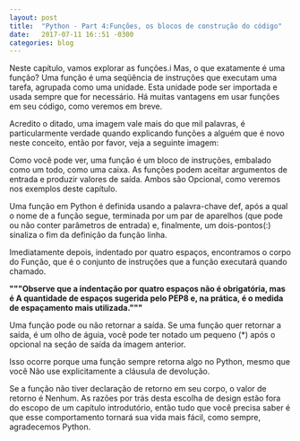 ```yaml
---
layout: post
title:  "Python - Part 4:Funções, os blocos de construção do código"
date:   2017-07-11 16::51 -0300
categories: blog
---
```

Neste capítulo, vamos explorar as funções.i Mas, o que exatamente é uma função? Uma função é uma seqüência de 
instruções que executam uma tarefa, agrupada como uma unidade. Esta unidade pode ser importada e usada sempre
que for necessário. Há muitas vantagens em usar funções em seu código, como veremos em breve.

Acredito o ditado, uma imagem vale mais do que mil palavras, é particularmente verdade quando explicando
funções a alguém que é novo neste conceito, então por favor, veja a seguinte imagem:

Como você pode ver, uma função é um bloco de instruções, embalado como um todo, como uma caixa. As funções 
podem aceitar argumentos de entrada e produzir valores de saída. Ambos são Opcional, como veremos nos exemplos
deste capítulo.

Uma função em Python é definida usando a palavra-chave def, após a qual o nome de a função segue, terminada 
por um par de aparelhos (que pode ou não conter parâmetros de entrada) e, finalmente, um dois-pontos(:) 
sinaliza o fim da definição da função linha.

Imediatamente depois, indentado por quatro espaços, encontramos o corpo do Função, que é o conjunto de 
instruções que a função executará quando chamado.

**"""**Observe que a indentação por quatro espaços não é obrigatória, mas é A quantidade de espaços sugerida pelo 
PEP8 e, na prática, é o medida de espaçamento mais utilizada.**"""**

Uma função pode ou não retornar a saída. Se uma função quer retornar a saída, é um olho de águia, você pode 
ter notado um pequeno (*) após o opcional na seção de saída da imagem anterior.

Isso ocorre porque uma função sempre retorna algo no Python, mesmo que você Não use explicitamente a cláusula 
de devolução.

Se a função não tiver declaração de retorno em seu corpo, o valor de retorno é Nenhum. As razões por trás desta 
escolha de design estão fora do escopo de um capítulo introdutório, então tudo que você precisa saber é que esse 
comportamento tornará sua vida mais fácil, como sempre, agradecemos Python.







